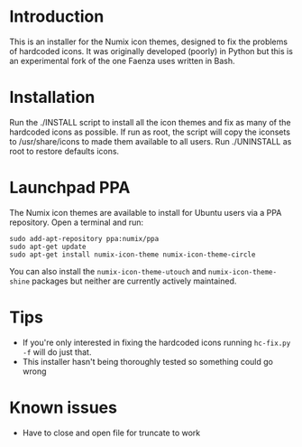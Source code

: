 Introduction
============
This is an installer for the Numix icon themes, designed to fix the problems of hardcoded icons. It was originally developed (poorly) in Python but this is an experimental fork of the one Faenza uses written in Bash.


Installation
============
Run the ./INSTALL script to install all the icon themes and fix as many of the hardcoded icons as possible. If run as root, the script will copy the iconsets to /usr/share/icons to made them available to all users. Run ./UNINSTALL as root to restore defaults icons.


Launchpad PPA
=============
The Numix icon themes are available to install for Ubuntu users via a PPA repository. Open a terminal and run:

    sudo add-apt-repository ppa:numix/ppa
    sudo apt-get update
    sudo apt-get install numix-icon-theme numix-icon-theme-circle 

You can also install the ```numix-icon-theme-utouch``` and ```numix-icon-theme-shine``` packages but neither are currently actively maintained.


Tips
====
* If you're only interested in fixing the hardcoded icons running ```hc-fix.py -f``` will do just that.
* This installer hasn't being thoroughly tested so something could go wrong


Known issues
============
* Have to close and open file for truncate to work